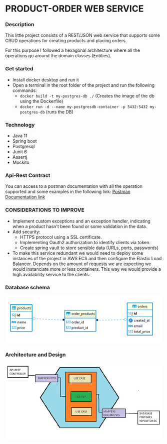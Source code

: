 # PRODUCT-ORDER WEB SERVICE #

### Description ###
This little project consists of a REST/JSON web service that supports some CRUD operations for creating products and placing orders.

For this purpose I followed a hexagonal architecture where all the operations go around the domain classes (Entities).
### Get started ###
- Install docker desktop and run it
- Open a terminal in the root folder of the project and run the following commands:
    - `docker build -t my-postgres-db ./` (Creates the image of the db using the Dockerfile)
    - `docker run -d --name my-postgresdb-container -p 5432:5432 my-postgres-db` (runs the DB)
### Technology ###
- Java 11
- Spring boot
- Postgresql
- Junit 6
- Assertj
- Mockito
### Api-Rest Contract ###
You can access to a postman documentation with all the operation supported and some examples in the following link:
[Postman Documentation link](https://documenter.getpostman.com/view/9683562/Tzm2LyaF)
### CONSIDERATIONS TO IMPROVE ###
- Implement custom exceptions and an exception handler, indicating when a product hasn't been found or some validation in the data.
- Add security:
     - HTTPS protocol using a SSL certificate.
     - Implementing Oauth2 authorization to identify clients via token.
     - Create spring vault to store sensible data (URLs, ports, passwords)
- To make this service redundant we would need to deploy some instances of the project in AWS ECS and then configure the Elastic Load Balancer. Depends on the amount of requests we are expecting we would instanciate more or less containers. This way we would provide a high availability service to the clients. 

### Database schema ###
![A test image](./images/schema.PNG)

### Architecture and Design ###
![A test image](./images/design.PNG)
